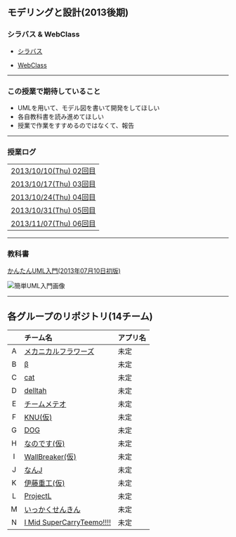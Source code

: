 ## モデリングと設計(2013後期)

### シラバス & WebClass
 * [シラバス](http://ie.u-ryukyu.ac.jp/syllabus/2012/late/60153500.html)


 * [WebClass](http://ie.u-ryukyu.ac.jp/%E5%AD%A6%E7%A7%91%E5%86%85%E5%90%91%E3%81%91%E6%83%85%E5%A0%B1/howto/%E3%83%A6%E3%83%BC%E3%82%B6%E3%83%BC%E5%90%91%E3%81%91%E6%83%85%E5%A0%B1/webclass%E3%81%AE%E4%BD%BF%E3%81%84%E6%96%B9/)

******************************
### この授業で期待していること
 * UMLを用いて、モデル図を書いて開発をしてほしい
 * 各自教科書を読み進めてほしい
 * 授業で作業をすすめるのではなくて、報告

******************************
### 授業ログ
||
|:---|
|[2013/10/10(Thu) 02回目](https://github.com/ie-ModelingAndDesign/2013-Summary/blob/master/doc/leclog/20131010.md)|
|[2013/10/17(Thu) 03回目](https://github.com/ie-ModelingAndDesign/2013-Summary/blob/master/doc/leclog/20131017.md)|
|[2013/10/24(Thu) 04回目](https://github.com/ie-ModelingAndDesign/2013-Summary/blob/master/doc/leclog/20131024.md)|
|[2013/10/31(Thu) 05回目](https://github.com/ie-ModelingAndDesign/2013-Summary/blob/master/doc/leclog/20131031.md)|
|[2013/11/07(Thu) 06回目](https://github.com/ie-ModelingAndDesign/2013-Summary/blob/master/doc/leclog/20131107.md)|

******************************
### 教科書
[かんたんUML入門(2013年07月10日初版)](http://www.amazon.co.jp/%E3%81%8B%E3%82%93%E3%81%9F%E3%82%93UML%E5%85%A5%E9%96%80-%E3%83%97%E3%83%AD%E3%82%B0%E3%83%A9%E3%83%9F%E3%83%B3%E3%82%B0%E3%81%AE%E6%95%99%E7%A7%91%E6%9B%B8-%E7%AB%B9%E6%94%BF-%E6%98%AD%E5%88%A9/dp/4774157368)

![簡単UML入門画像](https://gihyo.jp/assets/images/gdp/2013/978-4-7741-5830-3.jpg)
******************************
## 各グループのリポジトリ(14チーム)
|     | チーム名 |アプリ名|
|:---:|:---|:---|
|A|[メカニカルフラワーズ](https://github.com/ie-ModelingAndDesign/2013-A)|未定|
|B|[β](https://github.com/ie-ModelingAndDesign/2013-B)|未定|
|C|[cat](https://github.com/ie-ModelingAndDesign/2013-C)|未定|
|D|[delltah](https://github.com/ie-ModelingAndDesign/2013-D)|未定|
|E|[チームメテオ](https://github.com/ie-ModelingAndDesign/2013-E)|未定|
|F|[KNU(仮)](https://github.com/ie-ModelingAndDesign/2013-F)|未定|
|G|[DOG](https://github.com/ie-ModelingAndDesign/2013-G)|未定|
|H|[なのです(仮)](https://github.com/ie-ModelingAndDesign/2013-H)|未定|
|I|[WallBreaker(仮)](https://github.com/ie-ModelingAndDesign/2013-I)|未定|
|J|[なんJ](https://github.com/ie-ModelingAndDesign/2013-J)|未定|
|K|[伊藤重工(仮)](https://github.com/ie-ModelingAndDesign/2013-K)|未定|
|L|[ProjectL](https://github.com/ie-ModelingAndDesign/2013-L)|未定|
|M|[いっかくせんきん](https://github.com/ie-ModelingAndDesign/2013-M)|未定|
|N|[I Mid SuperCarryTeemo!!!!](https://github.com/ie-ModelingAndDesign/2013-N)|未定|
